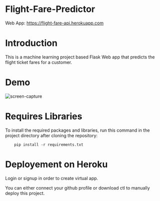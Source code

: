 # Flight-Fare-Predictor


Web App: https://flight-fare-api.herokuapp.com

# Introduction

This is a machine learning project based Flask Web app that predicts the flight ticket fares for a customer.

# Demo

![screen-capture](https://user-images.githubusercontent.com/54103472/96138864-d8c11c00-0f1b-11eb-8252-d91507096ffc.gif)

# Requires Libraries

To install the required packages and libraries, run this command in the project directory after cloning the repository:

        pip install -r requirements.txt
        
# Deployement on Heroku

Login or signup in order to create virtual app.

You can either connect your github profile or download ctl to manually deploy this project.
